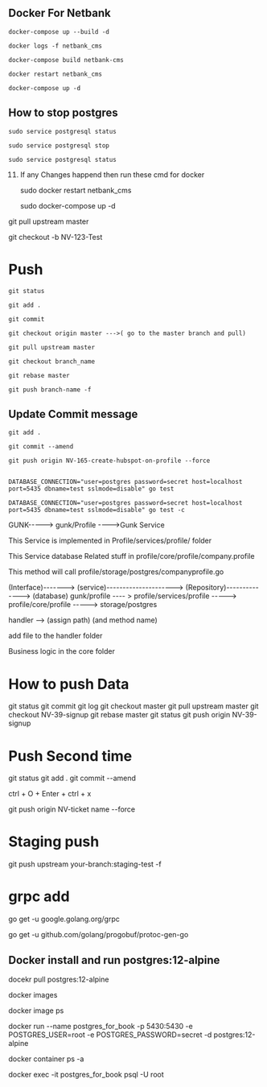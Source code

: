 ## Docker For Netbank

	docker-compose up --build -d

	docker logs -f netbank_cms

	docker-compose build netbank-cms

	docker restart netbank_cms

	docker-compose up -d


## How to stop postgres

	sudo service postgresql status

	sudo service postgresql stop

	sudo service postgresql status

  

11. If any Changes happend then run these cmd for docker

	sudo docker restart netbank_cms

	sudo docker-compose up -d
	
	
git pull upstream master

git checkout -b NV-123-Test

# Push

	git status
	
	git add .
	
	git commit 
	
	git checkout origin master --->( go to the master branch and pull)
	
	git pull upstream master
	
	git checkout branch_name
	
	git rebase master
	
	git push branch-name -f

## Update Commit message


	git add .
	
	git commit --amend
	
	git push origin NV-165-create-hubspot-on-profile --force


	DATABASE_CONNECTION="user=postgres password=secret host=localhost port=5435 dbname=test sslmode=disable" go test

	DATABASE_CONNECTION="user=postgres password=secret host=localhost port=5435 dbname=test sslmode=disable" go test -c


GUNK-----> gunk/Profile ---->Gunk Service 

This Service is implemented in Profile/services/profile/ folder

This Service database Related stuff in profile/core/profile/company.profile

This method will call profile/storage/postgres/companyprofile.go

(Interface)-------> (service)---------------------> (Repository)--------------> (database)
gunk/profile ---- > profile/services/profile -----> profile/core/profile -----> storage/postgres



handler --> (assign path) (and method name)

add file to the handler folder







Business logic in the core folder

# How to push Data

git status
git commit 
git log
git checkout master
git pull upstream master
git checkout NV-39-signup
git rebase master
git status
git push origin NV-39-signup



# Push Second time

git status
git add .
git commit --amend 

ctrl + O + Enter + ctrl + x

git push origin NV-ticket name --force


# Staging push

git push upstream your-branch:staging-test -f




# grpc add


go get -u google.golang.org/grpc



go get -u github.com/golang/progobuf/protoc-gen-go



## Docker install and run postgres:12-alpine

docekr pull postgres:12-alpine

docker images

docker image ps

docker run --name postgres_for_book -p 5430:5430 -e POSTGRES_USER=root -e POSTGRES_PASSWORD=secret -d postgres:12-alpine

docker container ps -a

docker exec -it postgres_for_book psql -U root
